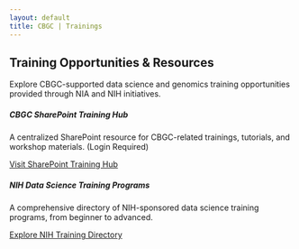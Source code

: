 ```yaml
---
layout: default
title: CBGC | Trainings
---
```


<section class="py-5">
  <div class="container">
    <h2 class="mb-4 text-center text-primary">Training Opportunities & Resources</h2>
    <p class="lead text-center mb-5">
      Explore CBGC-supported data science and genomics training opportunities provided through NIA and NIH initiatives.
    </p>
    <div class="row g-4">
      <div class="col-md-6">
        <div class="card h-100 shadow-sm">
          <div class="card-body">
            <h5 class="card-title text-primary">CBGC SharePoint Training Hub</h5>
            <p class="card-text">A centralized SharePoint resource for CBGC-related trainings, tutorials, and workshop materials. (Login Required)</p>
            <a href="https://nih.sharepoint.com/sites/NIA-IRP/CBGC-Training/SitePages/Welcome-to.aspx" 
               class="btn btn-outline-primary" 
               target="_blank" 
               rel="noopener noreferrer">
              Visit SharePoint Training Hub
            </a>
          </div>
        </div>
      </div>
      <div class="col-md-6">
        <div class="card h-100 shadow-sm">
          <div class="card-body">
            <h5 class="card-title text-primary">NIH Data Science Training Programs</h5>
            <p class="card-text">A comprehensive directory of NIH-sponsored data science training programs, from beginner to advanced.</p>
            <a href="https://datascience.nih.gov/data-science-training" 
               class="btn btn-outline-primary" 
               target="_blank" 
               rel="noopener noreferrer">
              Explore NIH Training Directory
            </a>
          </div>
        </div>
      </div>
    </div>
  </div>
</section>
